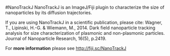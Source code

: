 #NanoTrackJ
NanoTrackJ is an ImageJ/Fiji plugin to characterize the size of nanoparticles by its diffusion trajectories.

If you are using NanoTrackJ in a scientific publication, please cite: 
Wagner, T., Lipinski, H.-G. & Wiemann, M., 2014. Dark field nanoparticle tracking analysis for size characterization of plasmonic and non-plasmonic particles. Journal of Nanoparticle Research, 16(5), p.2419.

For **more information** please see http://fiji.sc/NanoTrackJ

